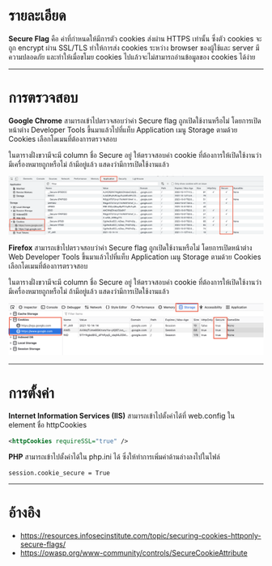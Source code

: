 # รายละเอียด 

**Secure Flag** คือ ค่าที่กำหนดให้มีการตัว cookies ส่งผ่าน HTTPS เท่านั้น ซึ่งตัว cookies จะถูก encrypt ผ่าน SSL/TLS ทำให้การส่ง cookies ระหว่าง browser ของผู้ใช้และ server มีความปลอดภัย และทำให้เมื่อขโมย cookies ไปแล้วจะไม่สามารถอ่านข้อมูลของ cookies ได้ง่าย
*****

# การตรวจสอบ

**Google Chrome**  สามารถเข้าไปตรวจสอบว่าค่า Secure flag ถูกเปิดใช้งานหรือไม่ โดยการเปิดหน้าต่าง Developer Tools ขึ้นมาแล้วไปที่แท็บ Application เมนู Storage ตามด้วย Cookies เลือกโดเมนที่ต้องการตรวจสอบ

ในตารางฝั่งขวามีจะมี column ชื่อ Secure อยู่ ให้ตรวจสอบค่า cookie ที่ต้องการให้เปิดใช้งานว่ามีเครื่องหมายถูกหรือไม่ ถ้ามีอยู่แล้ว แสดงว่ามีการเปิดใช้งานแล้ว

![](https://raw.githubusercontent.com/inmomentz/icl_kb/main/img/chrome_secureflag.png?token=AVVMQJ6UZ4LDCOGCN5E6SITBNBF2S)

**Firefox** สามารถเข้าไปตรวจสอบว่าค่า Secure flag ถูกเปิดใช้งานหรือไม่ โดยการเปิดหน้าต่าง Web Developer Tools ขึ้นมาแล้วไปที่แท็บ Application เมนู Storage ตามด้วย Cookies เลือกโดเมนที่ต้องการตรวจสอบ

ในตารางฝั่งขวามีจะมี column ชื่อ Secure อยู่ ให้ตรวจสอบค่า cookie ที่ต้องการให้เปิดใช้งานว่ามีเครื่องหมายถูกหรือไม่ ถ้ามีอยู่แล้ว แสดงว่ามีการเปิดใช้งานแล้ว

![](https://raw.githubusercontent.com/inmomentz/icl_kb/main/img/firefox_secureflag.png?token=AVVMQJ3RHC476ERPPU4EEC3BNBF4A)

*****

# การตั้งค่า

**Internet Information Services (IIS)** สามารถเข้าไปตั้งค่าได้ที่ web.config ใน element ชื่อ httpCookies
```xml
<httpCookies requireSSL="true" />
```

**PHP** สามารถเข้าไปตั้งค่าได้ใน php.ini ได้ ซึ่งให้ทำการเพิ่มค่าด้านล่างลงไปในไฟล์
```
session.cookie_secure = True
```
*****

# อ้างอิง

* https://resources.infosecinstitute.com/topic/securing-cookies-httponly-secure-flags/
* https://owasp.org/www-community/controls/SecureCookieAttribute
